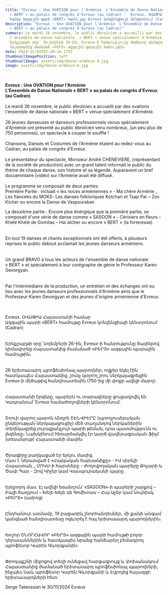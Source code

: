 ```yaml
---
title: "Evreux : Une OVATION pour l'Arménie  L'Ensemble de Danse Nationale
  « BERT » au palais de congrès d'Evreux (au Cadran) -  Evreux. ՕՎԱՑԻԱ Հայաստանի
  համար Ազգային պարի «BERT» համույթը Evreux կոնվենցիայի կենտրոնում (Cadran)"
description: "Evreux : Une OVATION pour l'Arménie  L'Ensemble de Danse Nationale
  « BERT » au palais de congrès d'Evreux (au Cadran)"
summary: Le mardi 26 novembre, le public ébroïcien a accueilli par des ovations
  l'ensemble de danse nationale  « BERT » venue spécialement d'Arménie.
  Երեքշաբթի օրը՝ նոյեմբերի 26-ին, Evreux-ի հանրությունը ծափերով դիմավորեց
  Հայաստանից ժամանած «ԲԵՐՏ» ազգային պարային համույթին։
date: 2024-12-03T02:20:14.175Z
thumbnailImagePosition: left
thumbnailImage: assets/img/danse-arménie-4.jpg
image: assets/img/danse-arménie-6.jpg
---
```

\
**Evreux : Une OVATION pour l'Arménie\
L'Ensemble de Danse Nationale « BERT » au palais de congrès d'Evreux (au Cadran)**\
\
Le mardi 26 novembre, le public ébroïcien a accueilli par des ovations l'ensemble de danse nationale « BERT » venue spécialement d'Arménie.\
\
26 jeunes danseuses et danseurs professionnels venus spécialement d'Arménie ont présenté au public ébroïcien venu nombreux, (un peu plus de 750 personnes), un spectacle à couper le souffle !\
\
Chansons, Danses et Costumes de l'Arménie étaient au redez-vous au Cadran, au palais de congrès d'Evreux.\
\
Le présentateur du spectacle, Monsieur André CHENEVIERE, (représentant de la société de production) avec un grand talent informait le public du thème de chaque danse, son histoire et sa légende. Auparavent un bref docuemntaire (vidéo) sur l'Arménie avait été diffusé.\
\
Le programme se composait de deux parties:\
Première Partie : incluait « les noces arméniennes » - Ma chère Arménie _ Les fiancées du MOKS- Les danses folkloriques Kotchari et Tsap Par – Zov Kicher ou encore la Danse de Vaspourakan

La deuxième partie : Encore plus énérgique que la première partie, se composait d'une série de danse comme « SASOON » - Cérisiers en fleurs – Khélé Khélé de Gomitas – Haï atcher ou encore « BERT » (la forteresse)\
\
\
En tout 19 danses et chants exceptionnels ont été offerts, à plsuieurs reprises le public debout acclamait les jeunes danseurs arméniens.\
\
\
Un grand BRAVO à tous les acteurs de l'ensemble de danse nationale « BERT » et spécialement à leur corégraphe de génie le Professeur Karen Gevorgyan.\
\
\
Par l'intérmédiaire de la production, un entretien et des échanges ont eu lieu avec les jeunes danseurs professionnels d'Arménie ainis que le Professeur Karen Gevorgyan et des jeunes d'origine arménienne d'Evreux.

\
\
Evreux. ՕՎԱՑԻԱ Հայաստանի համար\
Ազգային պարի «BERT» համույթը Evreux կոնվենցիայի կենտրոնում (Cadran)\
\
\
Երեքշաբթի օրը՝ նոյեմբերի 26-ին, Evreux-ի հանրությունը ծափերով դիմավորեց Հայաստանից ժամանած «ԲԵՐՏ» ազգային պարային համույթին։\
\
\
26 երիտասարդ պրոֆեսիոնալ պարողներ, ովքեր եկել էին հատկապես Հայաստանից, շունչ կտրող շոու ներկայացրեցին Evreux-ի մեծաթիվ հանդիսատեսին (750-ից մի փոքր ավելի մարդ):\
\
\
Հայաստանի երգերը, պարերն ու տարազները ցուցադրվել են Կադրանում՝ Evreux համաժողովների կենտրոնում:\
\
\
Շոուի վարող պարոն Անդրե ՇԵՆՎԻԵՐԸ (պրոդյուսերական ընկերության ներկայացուցիչ) մեծ տաղանդով ներկաներին տեղեկացրեց յուրաքանչյուր պարի թեման, դրա պատմությունն ու լեգենդը։ Նախկինում հեռարձակվել էր կարճ վավերագրական ֆիլմ (տեսանյութ) Հայաստանի մասին։\
\
\
Ծրագիրը բաղկացած էր երկու մասից.\
Մաս 1. ներառված է «Հայկական հարսանիքը» - Իմ սիրելի Հայաստան _ ՄՈԿՍ-ի հարսները - Ժողովրդական պարերը Քոչարի և Ծափ Պար - Զով Կիչեր կամ Վասպուրականի պարը.\
\
\
Երկրորդ մաս. Էլ ավելի եռանդուն՝ «SASOON»-ի պարերի շարքով – Բալի ծաղկում – Խելե Խելե դե Գոմիտաս – Հայ Աչեր կամ նույնիսկ «ԲԵՐՏ» (ամրոց)\
\
\
Ընդհանուր առմամբ, 19 բացառիկ շնորհանդեսներ, մի քանի անգամ կանգնած հանդիսատեսը ոգևորել է հայ երիտասարդ պարողներին։\
\
\
Խոշոր ՇՆՈՐՀԱՎՈՐ «ԲԵՐՏ» ազգային պարի համույթի բոլոր դերասաններին և հատկապես նրանց հանճարեղ բեմադրող պրոֆեսոր Կարեն Գևորգյանին։\
\
\
Փրոդաքշնի միջոցով տեղի ունեցավ հարցազրույց և փոխանակում Հայաստանից ժամանած երիտասարդ պրոֆեսիոնալ պարողների, ինչպես նաև պրոֆեսոր Կարեն Գևորգյանի և Էվրոյից հայազգի երիտասարդների հետ:

Serge Tateossian le 30/11/2024 Evreux